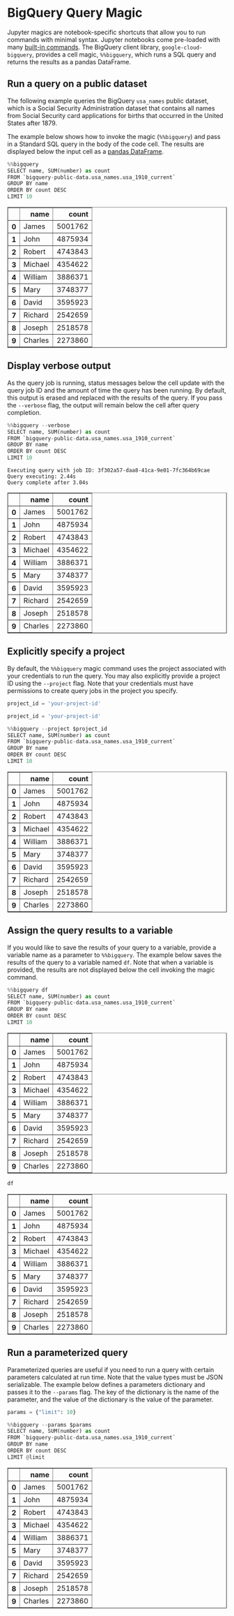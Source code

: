 
# BigQuery Query Magic

Jupyter magics are notebook-specific shortcuts that allow you to run commands with minimal syntax. Jupyter notebooks come pre-loaded with many [built-in commands](https://ipython.readthedocs.io/en/stable/interactive/magics.html). The BigQuery client library, `google-cloud-bigquery`, provides a cell magic, `%%bigquery`, which runs a SQL query and returns the results as a pandas DataFrame.

## Run a query on a public dataset

The following example queries the BigQuery `usa_names` public dataset, which is a Social Security Administration dataset that contains all names from Social Security card applications for births that occurred in the United States after 1879.

The example below shows how to invoke the magic (`%%bigquery`) and pass in a Standard SQL query in the body of the code cell. The results are displayed below the input cell as a [pandas DataFrame](http://pandas.pydata.org/pandas-docs/stable/generated/pandas.DataFrame.html).


```python
%%bigquery
SELECT name, SUM(number) as count
FROM `bigquery-public-data.usa_names.usa_1910_current`
GROUP BY name
ORDER BY count DESC
LIMIT 10
```




<div>
<style scoped>
    .dataframe tbody tr th:only-of-type {
        vertical-align: middle;
    }

    .dataframe tbody tr th {
        vertical-align: top;
    }

    .dataframe thead th {
        text-align: right;
    }
</style>
<table border="1" class="dataframe">
  <thead>
    <tr style="text-align: right;">
      <th></th>
      <th>name</th>
      <th>count</th>
    </tr>
  </thead>
  <tbody>
    <tr>
      <th>0</th>
      <td>James</td>
      <td>5001762</td>
    </tr>
    <tr>
      <th>1</th>
      <td>John</td>
      <td>4875934</td>
    </tr>
    <tr>
      <th>2</th>
      <td>Robert</td>
      <td>4743843</td>
    </tr>
    <tr>
      <th>3</th>
      <td>Michael</td>
      <td>4354622</td>
    </tr>
    <tr>
      <th>4</th>
      <td>William</td>
      <td>3886371</td>
    </tr>
    <tr>
      <th>5</th>
      <td>Mary</td>
      <td>3748377</td>
    </tr>
    <tr>
      <th>6</th>
      <td>David</td>
      <td>3595923</td>
    </tr>
    <tr>
      <th>7</th>
      <td>Richard</td>
      <td>2542659</td>
    </tr>
    <tr>
      <th>8</th>
      <td>Joseph</td>
      <td>2518578</td>
    </tr>
    <tr>
      <th>9</th>
      <td>Charles</td>
      <td>2273860</td>
    </tr>
  </tbody>
</table>
</div>



## Display verbose output

As the query job is running, status messages below the cell update with the query job ID and the amount of time the query has been running. By default, this output is erased and replaced with the results of the query. If you pass the `--verbose` flag, the output will remain below the cell after query completion.


```python
%%bigquery --verbose
SELECT name, SUM(number) as count
FROM `bigquery-public-data.usa_names.usa_1910_current`
GROUP BY name
ORDER BY count DESC
LIMIT 10
```

    Executing query with job ID: 3f302a57-daa8-41ca-9e01-7fc364b69cae
    Query executing: 2.44s
    Query complete after 3.04s





<div>
<style scoped>
    .dataframe tbody tr th:only-of-type {
        vertical-align: middle;
    }

    .dataframe tbody tr th {
        vertical-align: top;
    }

    .dataframe thead th {
        text-align: right;
    }
</style>
<table border="1" class="dataframe">
  <thead>
    <tr style="text-align: right;">
      <th></th>
      <th>name</th>
      <th>count</th>
    </tr>
  </thead>
  <tbody>
    <tr>
      <th>0</th>
      <td>James</td>
      <td>5001762</td>
    </tr>
    <tr>
      <th>1</th>
      <td>John</td>
      <td>4875934</td>
    </tr>
    <tr>
      <th>2</th>
      <td>Robert</td>
      <td>4743843</td>
    </tr>
    <tr>
      <th>3</th>
      <td>Michael</td>
      <td>4354622</td>
    </tr>
    <tr>
      <th>4</th>
      <td>William</td>
      <td>3886371</td>
    </tr>
    <tr>
      <th>5</th>
      <td>Mary</td>
      <td>3748377</td>
    </tr>
    <tr>
      <th>6</th>
      <td>David</td>
      <td>3595923</td>
    </tr>
    <tr>
      <th>7</th>
      <td>Richard</td>
      <td>2542659</td>
    </tr>
    <tr>
      <th>8</th>
      <td>Joseph</td>
      <td>2518578</td>
    </tr>
    <tr>
      <th>9</th>
      <td>Charles</td>
      <td>2273860</td>
    </tr>
  </tbody>
</table>
</div>



## Explicitly specify a project

By default, the `%%bigquery` magic command uses the project associated with your credentials to run the query. You may also explicitly provide a project ID using the `--project` flag. Note that your credentials must have permissions to create query jobs in the project you specify.


```python
project_id = 'your-project-id'
```


```python
project_id = 'your-project-id'
```


```python
%%bigquery --project $project_id
SELECT name, SUM(number) as count
FROM `bigquery-public-data.usa_names.usa_1910_current`
GROUP BY name
ORDER BY count DESC
LIMIT 10
```




<div>
<style scoped>
    .dataframe tbody tr th:only-of-type {
        vertical-align: middle;
    }

    .dataframe tbody tr th {
        vertical-align: top;
    }

    .dataframe thead th {
        text-align: right;
    }
</style>
<table border="1" class="dataframe">
  <thead>
    <tr style="text-align: right;">
      <th></th>
      <th>name</th>
      <th>count</th>
    </tr>
  </thead>
  <tbody>
    <tr>
      <th>0</th>
      <td>James</td>
      <td>5001762</td>
    </tr>
    <tr>
      <th>1</th>
      <td>John</td>
      <td>4875934</td>
    </tr>
    <tr>
      <th>2</th>
      <td>Robert</td>
      <td>4743843</td>
    </tr>
    <tr>
      <th>3</th>
      <td>Michael</td>
      <td>4354622</td>
    </tr>
    <tr>
      <th>4</th>
      <td>William</td>
      <td>3886371</td>
    </tr>
    <tr>
      <th>5</th>
      <td>Mary</td>
      <td>3748377</td>
    </tr>
    <tr>
      <th>6</th>
      <td>David</td>
      <td>3595923</td>
    </tr>
    <tr>
      <th>7</th>
      <td>Richard</td>
      <td>2542659</td>
    </tr>
    <tr>
      <th>8</th>
      <td>Joseph</td>
      <td>2518578</td>
    </tr>
    <tr>
      <th>9</th>
      <td>Charles</td>
      <td>2273860</td>
    </tr>
  </tbody>
</table>
</div>



## Assign the query results to a variable

If you would like to save the results of your query to a variable, provide a variable name as a parameter to `%%bigquery`. The example below saves the results of the query to a variable named `df`. Note that when a variable is provided, the results are not displayed below the cell invoking the magic command.


```python
%%bigquery df
SELECT name, SUM(number) as count
FROM `bigquery-public-data.usa_names.usa_1910_current`
GROUP BY name
ORDER BY count DESC
LIMIT 10
```




<div>
<style scoped>
    .dataframe tbody tr th:only-of-type {
        vertical-align: middle;
    }

    .dataframe tbody tr th {
        vertical-align: top;
    }

    .dataframe thead th {
        text-align: right;
    }
</style>
<table border="1" class="dataframe">
  <thead>
    <tr style="text-align: right;">
      <th></th>
      <th>name</th>
      <th>count</th>
    </tr>
  </thead>
  <tbody>
    <tr>
      <th>0</th>
      <td>James</td>
      <td>5001762</td>
    </tr>
    <tr>
      <th>1</th>
      <td>John</td>
      <td>4875934</td>
    </tr>
    <tr>
      <th>2</th>
      <td>Robert</td>
      <td>4743843</td>
    </tr>
    <tr>
      <th>3</th>
      <td>Michael</td>
      <td>4354622</td>
    </tr>
    <tr>
      <th>4</th>
      <td>William</td>
      <td>3886371</td>
    </tr>
    <tr>
      <th>5</th>
      <td>Mary</td>
      <td>3748377</td>
    </tr>
    <tr>
      <th>6</th>
      <td>David</td>
      <td>3595923</td>
    </tr>
    <tr>
      <th>7</th>
      <td>Richard</td>
      <td>2542659</td>
    </tr>
    <tr>
      <th>8</th>
      <td>Joseph</td>
      <td>2518578</td>
    </tr>
    <tr>
      <th>9</th>
      <td>Charles</td>
      <td>2273860</td>
    </tr>
  </tbody>
</table>
</div>




```python
df
```




<div>
<style scoped>
    .dataframe tbody tr th:only-of-type {
        vertical-align: middle;
    }

    .dataframe tbody tr th {
        vertical-align: top;
    }

    .dataframe thead th {
        text-align: right;
    }
</style>
<table border="1" class="dataframe">
  <thead>
    <tr style="text-align: right;">
      <th></th>
      <th>name</th>
      <th>count</th>
    </tr>
  </thead>
  <tbody>
    <tr>
      <th>0</th>
      <td>James</td>
      <td>5001762</td>
    </tr>
    <tr>
      <th>1</th>
      <td>John</td>
      <td>4875934</td>
    </tr>
    <tr>
      <th>2</th>
      <td>Robert</td>
      <td>4743843</td>
    </tr>
    <tr>
      <th>3</th>
      <td>Michael</td>
      <td>4354622</td>
    </tr>
    <tr>
      <th>4</th>
      <td>William</td>
      <td>3886371</td>
    </tr>
    <tr>
      <th>5</th>
      <td>Mary</td>
      <td>3748377</td>
    </tr>
    <tr>
      <th>6</th>
      <td>David</td>
      <td>3595923</td>
    </tr>
    <tr>
      <th>7</th>
      <td>Richard</td>
      <td>2542659</td>
    </tr>
    <tr>
      <th>8</th>
      <td>Joseph</td>
      <td>2518578</td>
    </tr>
    <tr>
      <th>9</th>
      <td>Charles</td>
      <td>2273860</td>
    </tr>
  </tbody>
</table>
</div>



## Run a parameterized query

Parameterized queries are useful if you need to run a query with certain parameters calculated at run time. Note that the value types must be JSON serializable. The example below defines a parameters dictionary and passes it to the `--params` flag. The key of the dictionary is the name of the parameter, and the value of the dictionary is the value of the parameter.


```python
params = {"limit": 10}
```


```python
%%bigquery --params $params
SELECT name, SUM(number) as count
FROM `bigquery-public-data.usa_names.usa_1910_current`
GROUP BY name
ORDER BY count DESC
LIMIT @limit
```




<div>
<style scoped>
    .dataframe tbody tr th:only-of-type {
        vertical-align: middle;
    }

    .dataframe tbody tr th {
        vertical-align: top;
    }

    .dataframe thead th {
        text-align: right;
    }
</style>
<table border="1" class="dataframe">
  <thead>
    <tr style="text-align: right;">
      <th></th>
      <th>name</th>
      <th>count</th>
    </tr>
  </thead>
  <tbody>
    <tr>
      <th>0</th>
      <td>James</td>
      <td>5001762</td>
    </tr>
    <tr>
      <th>1</th>
      <td>John</td>
      <td>4875934</td>
    </tr>
    <tr>
      <th>2</th>
      <td>Robert</td>
      <td>4743843</td>
    </tr>
    <tr>
      <th>3</th>
      <td>Michael</td>
      <td>4354622</td>
    </tr>
    <tr>
      <th>4</th>
      <td>William</td>
      <td>3886371</td>
    </tr>
    <tr>
      <th>5</th>
      <td>Mary</td>
      <td>3748377</td>
    </tr>
    <tr>
      <th>6</th>
      <td>David</td>
      <td>3595923</td>
    </tr>
    <tr>
      <th>7</th>
      <td>Richard</td>
      <td>2542659</td>
    </tr>
    <tr>
      <th>8</th>
      <td>Joseph</td>
      <td>2518578</td>
    </tr>
    <tr>
      <th>9</th>
      <td>Charles</td>
      <td>2273860</td>
    </tr>
  </tbody>
</table>
</div>


